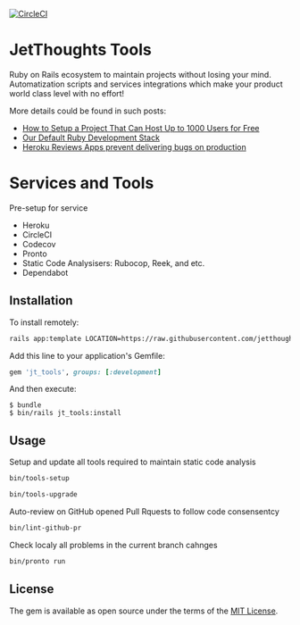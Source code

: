 [![CircleCI](https://circleci.com/gh/jetthoughts/jt_tools.svg?style=svg)](https://circleci.com/gh/jetthoughts/jt_tools)

# JetThoughts Tools

Ruby on Rails ecosystem to maintain projects without losing your mind.
Automatization scripts and services integrations which make your product world class level with no effort!

More details could be found in such posts:

* [How to Setup a Project That Can Host Up to 1000 Users for Free](https://jtway.co/how-to-setup-a-project-that-can-host-up-to-1000-users-for-free-ab59ad3edaf1)
* [Our Default Ruby Development Stack](https://jtway.co/our-default-ruby-development-stack-9d7e80ef21df)
* [Heroku Reviews Apps prevent delivering bugs on production](https://jtway.co/make-master-stable-again-b15c9ff3b129)

# Services and Tools

Pre-setup for service 

* Heroku
* CircleCI
* Codecov
* Pronto
* Static Code Analysisers: Rubocop, Reek, and etc.
* Dependabot

## Installation

To install remotely:

```bash
rails app:template LOCATION=https://raw.githubusercontent.com/jetthoughts/jt_tools/master/template.rb
```

Add this line to your application's Gemfile:

```ruby
gem 'jt_tools', groups: [:development]
```

And then execute:

    $ bundle
    $ bin/rails jt_tools:install


## Usage

Setup and update all tools required to maintain static code analysis

```bash
bin/tools-setup

bin/tools-upgrade
```

Auto-review on GitHub opened Pull Rquests to follow code consensentcy

```bash
bin/lint-github-pr
```

Check localy all problems in the current branch cahnges

```bash
bin/pronto run
```

## License

The gem is available as open source under the terms of the [MIT License](https://opensource.org/licenses/MIT).
